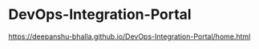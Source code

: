 # DevOps-Integration-Portal  
https://deepanshu-bhalla.github.io/DevOps-Integration-Portal/home.html
